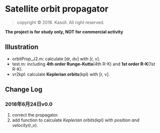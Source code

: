 # Satellite orbit propagator

> copyright &copy; 2018. Kasoll. All right reserved.

**The project is for study only, NOT for commercial activity**

## Illustration

* orbitProp_J2.m: calculate [dr, dv] with [r, v].
* test.m: including **4th order Runge-Kutta**(4th R-K) and **1st order R-K**(1st R-K).
* vr2kpl: calculate **Keplerian orbits**(kpl) with [r, v].

## Change Log

### 2018年6月24日**v0.0**

1. correct the propagator.
2. add function to calculate *Keplerian orbits*(kpl) with *position and velocity*(r_v).